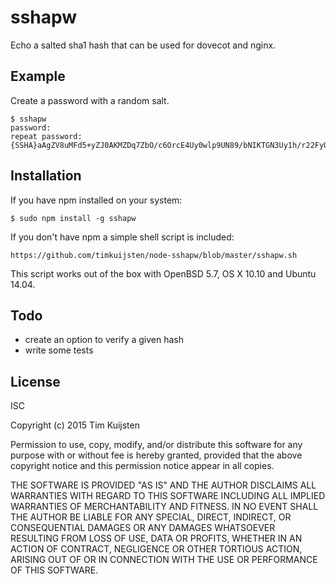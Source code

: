 # sshapw

Echo a salted sha1 hash that can be used for dovecot and nginx.

## Example

Create a password with a random salt.

    $ sshapw
    password: 
    repeat password: 
    {SSHA}aAgZV8uMFd5+yZJ0AKMZDq7ZbO/c6OrcE4Uy0wlp9UN89/bNIKTGN3Uy1h/r22FyOtLxyg==

## Installation

If you have npm installed on your system:

    $ sudo npm install -g sshapw

If you don't have npm a simple shell script is included:

    https://github.com/timkuijsten/node-sshapw/blob/master/sshapw.sh

This script works out of the box with OpenBSD 5.7, OS X 10.10 and Ubuntu 14.04.

## Todo
* create an option to verify a given hash
* write some tests

## License

ISC

Copyright (c) 2015 Tim Kuijsten

Permission to use, copy, modify, and/or distribute this software for any
purpose with or without fee is hereby granted, provided that the above
copyright notice and this permission notice appear in all copies.

THE SOFTWARE IS PROVIDED "AS IS" AND THE AUTHOR DISCLAIMS ALL WARRANTIES
WITH REGARD TO THIS SOFTWARE INCLUDING ALL IMPLIED WARRANTIES OF
MERCHANTABILITY AND FITNESS. IN NO EVENT SHALL THE AUTHOR BE LIABLE FOR
ANY SPECIAL, DIRECT, INDIRECT, OR CONSEQUENTIAL DAMAGES OR ANY DAMAGES
WHATSOEVER RESULTING FROM LOSS OF USE, DATA OR PROFITS, WHETHER IN AN
ACTION OF CONTRACT, NEGLIGENCE OR OTHER TORTIOUS ACTION, ARISING OUT OF
OR IN CONNECTION WITH THE USE OR PERFORMANCE OF THIS SOFTWARE.

